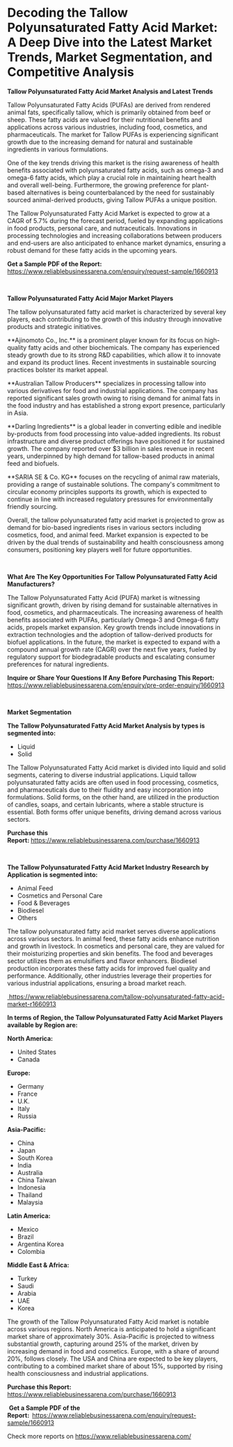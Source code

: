 <p><h1>Decoding the Tallow Polyunsaturated Fatty Acid Market: A Deep Dive into the Latest Market Trends, Market Segmentation, and Competitive Analysis</h1></p><p><strong>Tallow Polyunsaturated Fatty Acid Market Analysis and Latest Trends</strong></p>
<p><p>Tallow Polyunsaturated Fatty Acids (PUFAs) are derived from rendered animal fats, specifically tallow, which is primarily obtained from beef or sheep. These fatty acids are valued for their nutritional benefits and applications across various industries, including food, cosmetics, and pharmaceuticals. The market for Tallow PUFAs is experiencing significant growth due to the increasing demand for natural and sustainable ingredients in various formulations.</p><p>One of the key trends driving this market is the rising awareness of health benefits associated with polyunsaturated fatty acids, such as omega-3 and omega-6 fatty acids, which play a crucial role in maintaining heart health and overall well-being. Furthermore, the growing preference for plant-based alternatives is being counterbalanced by the need for sustainably sourced animal-derived products, giving Tallow PUFAs a unique position.</p><p>The Tallow Polyunsaturated Fatty Acid Market is expected to grow at a CAGR of 5.7% during the forecast period, fueled by expanding applications in food products, personal care, and nutraceuticals. Innovations in processing technologies and increasing collaborations between producers and end-users are also anticipated to enhance market dynamics, ensuring a robust demand for these fatty acids in the upcoming years.</p></p>
<p><strong>Get a Sample PDF of the Report:&nbsp;</strong> <a href="https://www.reliablebusinessarena.com/enquiry/request-sample/1660913?utm_campaign=3442&utm_medium=2&utm_source=Github&utm_content=ia&utm_term=29032025&utm_id=tallow-polyunsaturated-fatty-acid">https://www.reliablebusinessarena.com/enquiry/request-sample/1660913</a></p>
<p>&nbsp;</p>
<p><strong>Tallow Polyunsaturated Fatty Acid Major Market Players</strong></p>
<p><p>The tallow polyunsaturated fatty acid market is characterized by several key players, each contributing to the growth of this industry through innovative products and strategic initiatives.</p><p>**Ajinomoto Co., Inc.** is a prominent player known for its focus on high-quality fatty acids and other biochemicals. The company has experienced steady growth due to its strong R&D capabilities, which allow it to innovate and expand its product lines. Recent investments in sustainable sourcing practices bolster its market appeal.</p><p>**Australian Tallow Producers** specializes in processing tallow into various derivatives for food and industrial applications. The company has reported significant sales growth owing to rising demand for animal fats in the food industry and has established a strong export presence, particularly in Asia.</p><p>**Darling Ingredients** is a global leader in converting edible and inedible by-products from food processing into value-added ingredients. Its robust infrastructure and diverse product offerings have positioned it for sustained growth. The company reported over $3 billion in sales revenue in recent years, underpinned by high demand for tallow-based products in animal feed and biofuels.</p><p>**SARIA SE & Co. KG** focuses on the recycling of animal raw materials, providing a range of sustainable solutions. The company's commitment to circular economy principles supports its growth, which is expected to continue in line with increased regulatory pressures for environmentally friendly sourcing.</p><p>Overall, the tallow polyunsaturated fatty acid market is projected to grow as demand for bio-based ingredients rises in various sectors including cosmetics, food, and animal feed. Market expansion is expected to be driven by the dual trends of sustainability and health consciousness among consumers, positioning key players well for future opportunities.</p></p>
<p>&nbsp;</p>
<p><strong>What Are The Key Opportunities For Tallow Polyunsaturated Fatty Acid Manufacturers?</strong></p>
<p><p>The Tallow Polyunsaturated Fatty Acid (PUFA) market is witnessing significant growth, driven by rising demand for sustainable alternatives in food, cosmetics, and pharmaceuticals. The increasing awareness of health benefits associated with PUFAs, particularly Omega-3 and Omega-6 fatty acids, propels market expansion. Key growth trends include innovations in extraction technologies and the adoption of tallow-derived products for biofuel applications. In the future, the market is expected to expand with a compound annual growth rate (CAGR) over the next five years, fueled by regulatory support for biodegradable products and escalating consumer preferences for natural ingredients.</p></p>
<p><strong>Inquire or Share Your Questions If Any Before Purchasing This Report:</strong> <a href="https://www.reliablebusinessarena.com/enquiry/pre-order-enquiry/1660913?utm_campaign=3442&utm_medium=2&utm_source=Github&utm_content=ia&utm_term=29032025&utm_id=tallow-polyunsaturated-fatty-acid">https://www.reliablebusinessarena.com/enquiry/pre-order-enquiry/1660913</a></p>
<p>&nbsp;</p>
<p><strong>Market Segmentation</strong></p>
<p><strong>The Tallow Polyunsaturated Fatty Acid Market Analysis by types is segmented into:</strong></p>
<p><ul><li>Liquid</li><li>Solid</li></ul></p>
<p><p>The Tallow Polyunsaturated Fatty Acid market is divided into liquid and solid segments, catering to diverse industrial applications. Liquid tallow polyunsaturated fatty acids are often used in food processing, cosmetics, and pharmaceuticals due to their fluidity and easy incorporation into formulations. Solid forms, on the other hand, are utilized in the production of candles, soaps, and certain lubricants, where a stable structure is essential. Both forms offer unique benefits, driving demand across various sectors.</p></p>
<p><strong>Purchase this Report:&nbsp;</strong><a href="https://www.reliablebusinessarena.com/purchase/1660913?utm_campaign=3442&utm_medium=2&utm_source=Github&utm_content=ia&utm_term=29032025&utm_id=tallow-polyunsaturated-fatty-acid">https://www.reliablebusinessarena.com/purchase/1660913</a></p>
<p>&nbsp;</p>
<p><strong>The Tallow Polyunsaturated Fatty Acid Market Industry Research by Application is segmented into:</strong></p>
<p><ul><li>Animal Feed</li><li>Cosmetics and Personal Care</li><li>Food & Beverages</li><li>Biodiesel</li><li>Others</li></ul></p>
<p><p>The tallow polyunsaturated fatty acid market serves diverse applications across various sectors. In animal feed, these fatty acids enhance nutrition and growth in livestock. In cosmetics and personal care, they are valued for their moisturizing properties and skin benefits. The food and beverages sector utilizes them as emulsifiers and flavor enhancers. Biodiesel production incorporates these fatty acids for improved fuel quality and performance. Additionally, other industries leverage their properties for various industrial applications, ensuring a broad market reach.</p></p>
<p><a href="https://www.reliablebusinessarena.com/tallow-polyunsaturated-fatty-acid-market-r1660913?utm_campaign=3442&utm_medium=2&utm_source=Github&utm_content=ia&utm_term=29032025&utm_id=tallow-polyunsaturated-fatty-acid">&nbsp;https://www.reliablebusinessarena.com/tallow-polyunsaturated-fatty-acid-market-r1660913</a></p>
<p><strong>In terms of Region, the Tallow Polyunsaturated Fatty Acid Market Players available by Region are:</strong></p>
<p>
    <p> <strong> North America: </strong>
        <ul>
            <li>United States</li>
            <li>Canada</li>
        </ul>
        </p> 
    <p> <strong> Europe: </strong>
        <ul>
            <li>Germany</li>
            <li>France</li>
            <li>U.K.</li>
            <li>Italy</li>
            <li>Russia</li>
        </ul>
        </p> 
    <p> <strong> Asia-Pacific: </strong>
        <ul>
            <li>China</li>
            <li>Japan</li>
            <li>South Korea</li>
            <li>India</li>
            <li>Australia</li>
            <li>China Taiwan</li>
            <li>Indonesia</li>
            <li>Thailand</li>
            <li>Malaysia</li>
        </ul>
        </p> 
    <p> <strong> Latin America: </strong>
        <ul>
            <li>Mexico</li>
            <li>Brazil</li>
            <li>Argentina Korea</li>
            <li>Colombia</li>
        </ul>
        </p> 
    <p> <strong> Middle East & Africa: </strong>
        <ul>
            <li>Turkey</li>
            <li>Saudi</li>
            <li>Arabia</li>
            <li>UAE</li>
            <li>Korea</li>
        </ul>
    </p>
    </p>
<p><p>The growth of the Tallow Polyunsaturated Fatty Acid market is notable across various regions. North America is anticipated to hold a significant market share of approximately 30%. Asia-Pacific is projected to witness substantial growth, capturing around 25% of the market, driven by increasing demand in food and cosmetics. Europe, with a share of around 20%, follows closely. The USA and China are expected to be key players, contributing to a combined market share of about 15%, supported by rising health consciousness and industrial applications.</p></p>
<p><strong>Purchase this Report: </strong><a href="https://www.reliablebusinessarena.com/purchase/1660913?utm_campaign=3442&utm_medium=2&utm_source=Github&utm_content=ia&utm_term=29032025&utm_id=tallow-polyunsaturated-fatty-acid">https://www.reliablebusinessarena.com/purchase/1660913</a></p>
<p>&nbsp;<strong>Get a Sample PDF of the Report:&nbsp;&nbsp;</strong><a href="https://www.reliablebusinessarena.com/enquiry/request-sample/1660913?utm_campaign=3442&utm_medium=2&utm_source=Github&utm_content=ia&utm_term=29032025&utm_id=tallow-polyunsaturated-fatty-acid">https://www.reliablebusinessarena.com/enquiry/request-sample/1660913</a></p>
<p><strong></strong></p>
<p>Check more reports on <a href="https://www.reliablebusinessarena.com/?utm_campaign=3442&utm_medium=2&utm_source=Github&utm_content=ia&utm_term=29032025&utm_id=tallow-polyunsaturated-fatty-acid">https://www.reliablebusinessarena.com/</a></p>